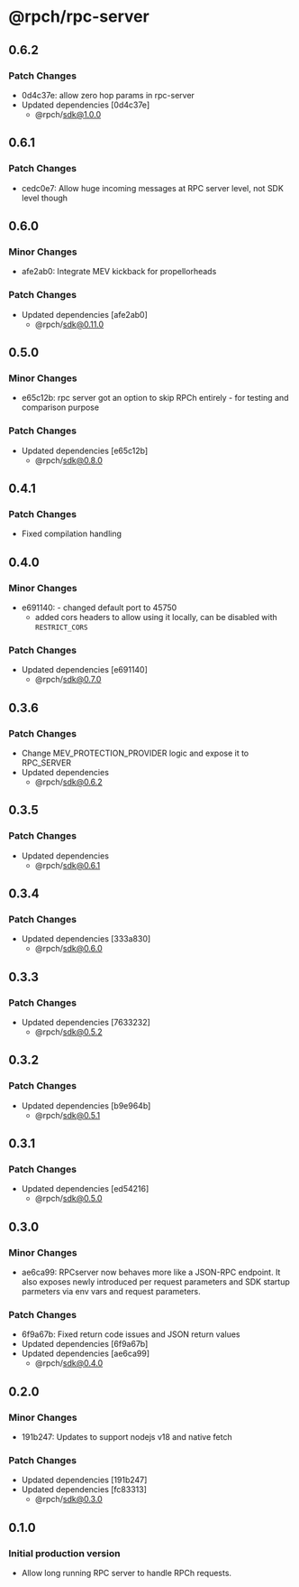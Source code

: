 # @rpch/rpc-server

## 0.6.2

### Patch Changes

- 0d4c37e: allow zero hop params in rpc-server
- Updated dependencies [0d4c37e]
  - @rpch/sdk@1.0.0

## 0.6.1

### Patch Changes

- cedc0e7: Allow huge incoming messages at RPC server level, not SDK level though

## 0.6.0

### Minor Changes

- afe2ab0: Integrate MEV kickback for propellorheads

### Patch Changes

- Updated dependencies [afe2ab0]
  - @rpch/sdk@0.11.0

## 0.5.0

### Minor Changes

- e65c12b: rpc server got an option to skip RPCh entirely - for testing and comparison purpose

### Patch Changes

- Updated dependencies [e65c12b]
  - @rpch/sdk@0.8.0

## 0.4.1

### Patch Changes

- Fixed compilation handling

## 0.4.0

### Minor Changes

- e691140: - changed default port to 45750
  - added cors headers to allow using it locally, can be disabled with `RESTRICT_CORS`

### Patch Changes

- Updated dependencies [e691140]
  - @rpch/sdk@0.7.0

## 0.3.6

### Patch Changes

- Change MEV_PROTECTION_PROVIDER logic and expose it to RPC_SERVER
- Updated dependencies
  - @rpch/sdk@0.6.2

## 0.3.5

### Patch Changes

- Updated dependencies
  - @rpch/sdk@0.6.1

## 0.3.4

### Patch Changes

- Updated dependencies [333a830]
  - @rpch/sdk@0.6.0

## 0.3.3

### Patch Changes

- Updated dependencies [7633232]
  - @rpch/sdk@0.5.2

## 0.3.2

### Patch Changes

- Updated dependencies [b9e964b]
  - @rpch/sdk@0.5.1

## 0.3.1

### Patch Changes

- Updated dependencies [ed54216]
  - @rpch/sdk@0.5.0

## 0.3.0

### Minor Changes

- ae6ca99: RPCserver now behaves more like a JSON-RPC endpoint.
  It also exposes newly introduced per request parameters and SDK startup parmeters via env vars and request parameters.

### Patch Changes

- 6f9a67b: Fixed return code issues and JSON return values
- Updated dependencies [6f9a67b]
- Updated dependencies [ae6ca99]
  - @rpch/sdk@0.4.0

## 0.2.0

### Minor Changes

- 191b247: Updates to support nodejs v18 and native fetch

### Patch Changes

- Updated dependencies [191b247]
- Updated dependencies [fc83313]
  - @rpch/sdk@0.3.0

## 0.1.0

### Initial production version

- Allow long running RPC server to handle RPCh requests.
